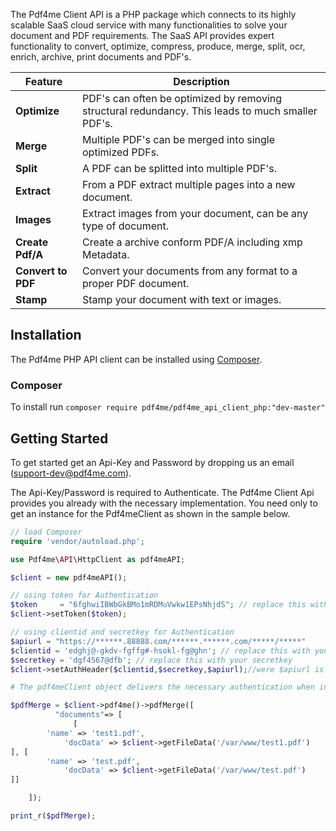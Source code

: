 ﻿The Pdf4me Client API is a PHP package which connects to its highly scalable SaaS cloud service with many functionalities 
to solve your document and PDF requirements. The SaaS API provides expert functionality to convert, optimize, compress, 
produce, merge, split, ocr, enrich, archive, print documents and PDF's.

Feature | Description 
------------ | ------------- 
**Optimize** | PDF's can often be optimized by removing structural redundancy. This leads to much smaller PDF's.
**Merge** | Multiple PDF's can be merged into single optimized PDFs.
**Split** | A PDF can be splitted into multiple PDF's.
**Extract** | From a PDF extract multiple pages into a new document.
**Images** | Extract images from your document, can be any type of document.
**Create Pdf/A** | Create a archive conform PDF/A including xmp Metadata.
**Convert to PDF** | Convert your documents from any format to a proper PDF document.
**Stamp** | Stamp your document with text or images.


## Installation

The Pdf4me PHP API client can be installed using [Composer](https://packagist.org/packages/pdf4me/pdf4me_api_client_php).

### Composer

To install run `composer require pdf4me/pdf4me_api_client_php:"dev-master"`


## Getting Started

To get started get an Api-Key and Password by dropping us an email (support-dev@pdf4me.com).

The Api-Key/Password is required to Authenticate. The Pdf4me Client Api provides you already with the 
necessary implementation. You need only to get an instance for the Pdf4meClient as shown in the sample below.

``` php
// load Composer
require 'vendor/autoload.php';

use Pdf4me\API\HttpClient as pdf4meAPI;

$client = new pdf4meAPI();

// using token for Authentication
$token     = "6fghwiIBWbGkBMo1mRDMuVwkw1EPsNhjdS"; // replace this with your token
$client->setToken($token);

// using clientid and secretkey for Authentication
$apiurl = "https://******.88888.com/******.******.com/*****/*****"
$clientid = 'edghj@-gkdv-fgffg#-hsokl-fg@ghn'; // replace this with your clientid
$secretkey = 'dgf4567@dfb'; // replace this with your secretkey
$client->setAuthHeader($clientid,$secretkey,$apiurl);//were $apiurl is optional 

# The pdf4meClient object delivers the necessary authentication when instantiating the different pdf4meClients such as for instance Merge

$pdfMerge = $client->pdf4me()->pdfMerge([
          "documents"=> [
              [
		'name' => 'test1.pdf',
    		'docData' => $client->getFileData('/var/www/test1.pdf')
], [
		'name' => 'test.pdf',
    		'docData' => $client->getFileData('/var/www/test.pdf')
]]

    ]);

print_r($pdfMerge);
```
